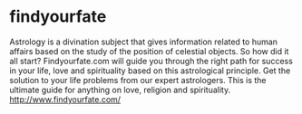 # findyourfate
 Astrology is a divination subject that gives information related to human affairs based on the study of the position of celestial objects. So how did it all start?  Findyourfate.com will guide you through the right path for success in your life, love and spirituality based on this astrological principle. Get the solution to your life problems from our expert astrologers. This is the ultimate guide for anything on love, religion and spirituality.
http://www.findyourfate.com/
